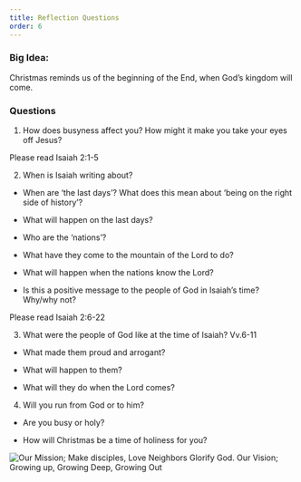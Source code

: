 ```yaml
---
title: Reflection Questions
order: 6
---
```


### Big Idea: 
Christmas reminds us of the beginning of the End, when God’s kingdom will come.   

### Questions
1. How does busyness affect you? How might it make you take your eyes off Jesus? 

Please read Isaiah 2:1-5

2. When is Isaiah writing about?

- When are ‘the last days’? What does this mean about ‘being on the right side of history’? 

- What will happen on the last days? 

- Who are the ‘nations’? 

- What have they come to the mountain of the Lord to do? 

- What will happen when the nations know the Lord? 

- Is this a positive message to the people of God in Isaiah’s time? Why/why not? 

Please read Isaiah 2:6-22

3. What were the people of God like at the time of Isaiah? Vv.6-11

- What made them proud and arrogant? 

- What will happen to them? 

- What will they do when the Lord comes? 

4. Will you run from God or to him? 

- Are you busy or holy? 

- How will Christmas be a time of holiness for you? 
 



![Our Mission; Make disciples, Love Neighbors Glorify God. Our Vision; Growing up, Growing Deep, Growing Out](https://raw.githubusercontent.com/stgeorgeshurstville/bulletin/main/images/upload.JPG)

